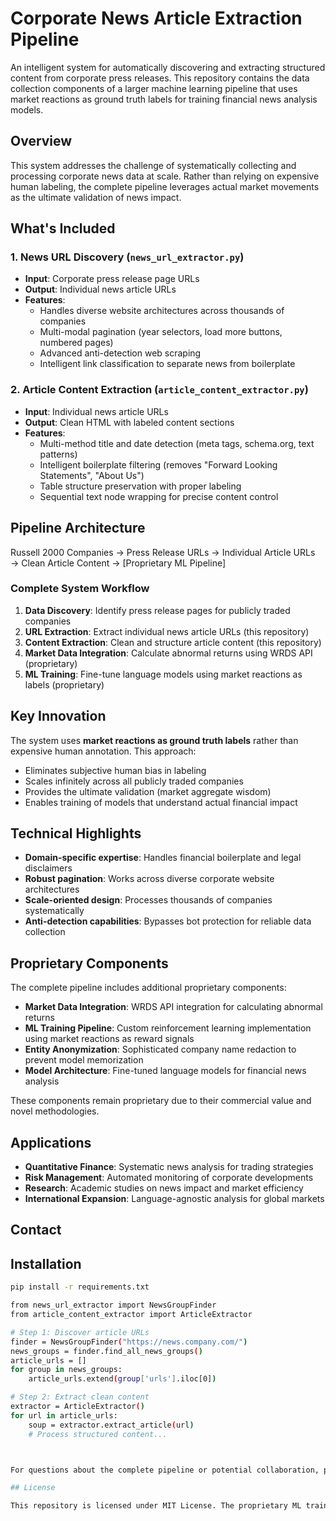 # Corporate News Article Extraction Pipeline

An intelligent system for automatically discovering and extracting structured content from corporate press releases. This repository contains the data collection components of a larger machine learning pipeline that uses market reactions as ground truth labels for training financial news analysis models.

## Overview

This system addresses the challenge of systematically collecting and processing corporate news data at scale. Rather than relying on expensive human labeling, the complete pipeline leverages actual market movements as the ultimate validation of news impact.

## What's Included

### 1. News URL Discovery (`news_url_extractor.py`)
- **Input**: Corporate press release page URLs
- **Output**: Individual news article URLs
- **Features**:
  - Handles diverse website architectures across thousands of companies
  - Multi-modal pagination (year selectors, load more buttons, numbered pages)
  - Advanced anti-detection web scraping
  - Intelligent link classification to separate news from boilerplate

### 2. Article Content Extraction (`article_content_extractor.py`)
- **Input**: Individual news article URLs
- **Output**: Clean HTML with labeled content sections
- **Features**:
  - Multi-method title and date detection (meta tags, schema.org, text patterns)
  - Intelligent boilerplate filtering (removes "Forward Looking Statements", "About Us")
  - Table structure preservation with proper labeling
  - Sequential text node wrapping for precise content control

## Pipeline Architecture
Russell 2000 Companies → Press Release URLs → Individual Article URLs → Clean Article Content → [Proprietary ML Pipeline]

### Complete System Workflow

1. **Data Discovery**: Identify press release pages for publicly traded companies
2. **URL Extraction**: Extract individual news article URLs (this repository)
3. **Content Extraction**: Clean and structure article content (this repository)
4. **Market Data Integration**: Calculate abnormal returns using WRDS API (proprietary)
5. **ML Training**: Fine-tune language models using market reactions as labels (proprietary)

## Key Innovation

The system uses **market reactions as ground truth labels** rather than expensive human annotation. This approach:
- Eliminates subjective human bias in labeling
- Scales infinitely across all publicly traded companies
- Provides the ultimate validation (market aggregate wisdom)
- Enables training of models that understand actual financial impact

## Technical Highlights

- **Domain-specific expertise**: Handles financial boilerplate and legal disclaimers
- **Robust pagination**: Works across diverse corporate website architectures
- **Scale-oriented design**: Processes thousands of companies systematically
- **Anti-detection capabilities**: Bypasses bot protection for reliable data collection

## Proprietary Components

The complete pipeline includes additional proprietary components:

- **Market Data Integration**: WRDS API integration for calculating abnormal returns
- **ML Training Pipeline**: Custom reinforcement learning implementation using market reactions as reward signals
- **Entity Anonymization**: Sophisticated company name redaction to prevent model memorization
- **Model Architecture**: Fine-tuned language models for financial news analysis

These components remain proprietary due to their commercial value and novel methodologies.

## Applications

- **Quantitative Finance**: Systematic news analysis for trading strategies
- **Risk Management**: Automated monitoring of corporate developments
- **Research**: Academic studies on news impact and market efficiency
- **International Expansion**: Language-agnostic analysis for global markets

## Contact

## Installation

  ```bash
  pip install -r requirements.txt
  
  from news_url_extractor import NewsGroupFinder
  from article_content_extractor import ArticleExtractor
  
  # Step 1: Discover article URLs
  finder = NewsGroupFinder("https://news.company.com/")
  news_groups = finder.find_all_news_groups()
  article_urls = []
  for group in news_groups:
      article_urls.extend(group['urls'].iloc[0])
  
  # Step 2: Extract clean content
  extractor = ArticleExtractor()
  for url in article_urls:
      soup = extractor.extract_article(url)
      # Process structured content...



For questions about the complete pipeline or potential collaboration, please contact the repository owner.

## License

This repository is licensed under MIT License. The proprietary ML training components are not included and remain under separate commercial licensing.
